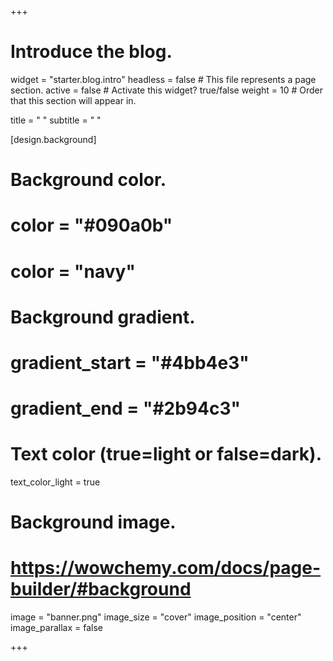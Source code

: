 +++
# Introduce the blog.
widget = "starter.blog.intro"
headless = false  # This file represents a page section.
active = false  # Activate this widget? true/false
weight = 10  # Order that this section will appear in.

title = " "
subtitle = " "

[design.background]
  # Background color.
  # color = "#090a0b"
  # color = "navy"

  # Background gradient.
  # gradient_start = "#4bb4e3"
  # gradient_end = "#2b94c3"  

  # Text color (true=light or false=dark).
  text_color_light = true
  
  # Background image.
  # https://wowchemy.com/docs/page-builder/#background
  image = "banner.png"
  image_size = "cover"
  image_position = "center"
  image_parallax = false

+++
